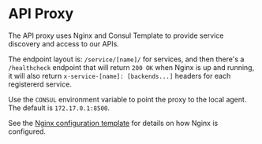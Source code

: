 # API Proxy

The API proxy uses Nginx and Consul Template to provide service discovery and access to our APIs.

The endpoint layout is: `/service/[name]/` for services, and then there's a `/healthcheck` endpoint that will return `200 OK` when Nginx is up and running, it will also return `x-service-[name]: [backends...]` headers for each registererd service.

Use the `CONSUL` environment variable to point the proxy to the local agent. The default is `172.17.0.1:8500`.

See the [Nginx configuration template](nginx.conf.ctmpl) for details on how Nginx is configured.
